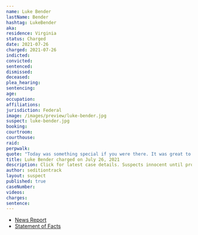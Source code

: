 ```yaml
---
name: Luke Bender
lastName: Bender
hashtag: LukeBender
aka:
residence: Virginia
status: Charged
date: 2021-07-26
charged: 2021-07-26
indicted:
convicted:
sentenced:
dismissed:
deceased:
plea_hearing:
sentencing:
age:
occupation:
affiliations:
jurisdiction: Federal
image: /images/preview/luke-bender.jpg
suspect: luke-bender.jpg
booking:
courtroom:
courthouse:
raid:
perpwalk:
quote: "Today was something special if you were there. It was great to be apart of it."
title: Luke Bender charged on July 26, 2021
description: Click for latest case details. Suspects innocent until proven guilty.
author: seditiontrack
layout: suspect
published: true
caseNumber:
videos:
charges:
sentence:
---
```

- [News Report](https://www.wusa9.com/article/news/national/capitol-riots/high-school-classmate-turns-in-fairfax-county-man-accused-of-entering-senate-chamber-luke-wessley-bender-donald-trump-capitol-riot-january-6/65-2bce2ab0-c7b0-49ae-9848-243ee40fd3e8)
- [Statement of Facts](https://extremism.gwu.edu/sites/g/files/zaxdzs2191/f/Luke%20Wessley%20Bender%20Statement%20of%20Facts.pdf)
